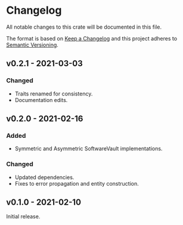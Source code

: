 # Changelog

All notable changes to this crate will be documented in this file.

The format is based on [Keep a Changelog](http://keepachangelog.com/en/1.0.0/)
and this project adheres to [Semantic Versioning](https://semver.org/spec/v2.0.0.html).


## v0.2.1 - 2021-03-03
### Changed

- Traits renamed for consistency.
- Documentation edits.

## v0.2.0 - 2021-02-16
### Added
- Symmetric and Asymmetric SoftwareVault implementations.

### Changed
- Updated dependencies.
- Fixes to error propagation and entity construction.

## v0.1.0 - 2021-02-10

Initial release.

